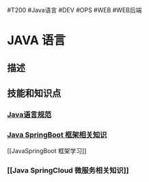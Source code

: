 #T200 #Java语言 #DEV #OPS #WEB #WEB后端 
# JAVA 语言
## 描述

## 技能和知识点

### [Java语言规范](Java语言规范.md)

### [Java SpringBoot 框架相关知识](Java%20%SpringBoot%20%框架相关知识.md)

[[JavaSpringBoot 框架学习]]

### [[Java SpringCloud 微服务相关知识]]
